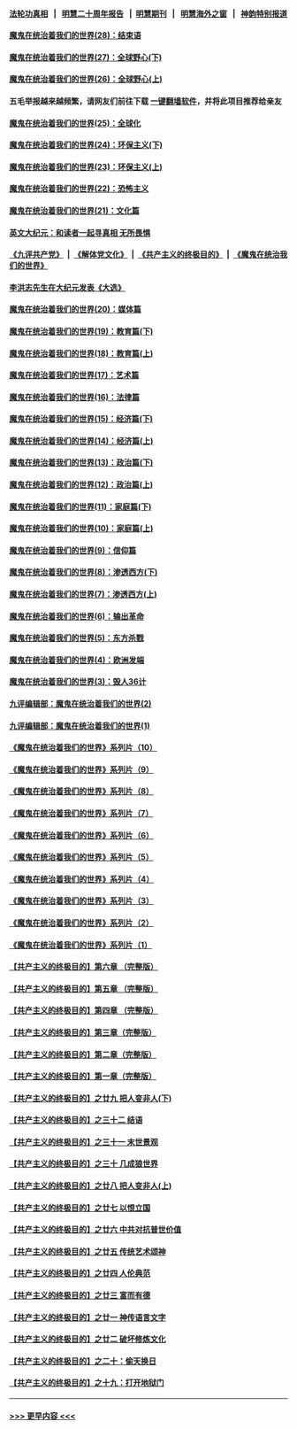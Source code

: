 #### [法轮功真相](https://github.com/gfw-breaker/truth/blob/master/README.md?t=0) &nbsp;&nbsp;|&nbsp;&nbsp; [明慧二十周年报告](https://github.com/gfw-breaker/mh-reports/blob/master/README.md?t=0) &nbsp;&nbsp;|&nbsp;&nbsp;[明慧期刊](https://github.com/gfw-breaker/mh-qikan) &nbsp;&nbsp;|&nbsp;&nbsp; [明慧海外之窗](https://github.com/gfw-breaker/mh-news/blob/master/README.md?t=0) &nbsp;&nbsp;|&nbsp;&nbsp; [神韵特别报道](https://github.com/gfw-breaker/mh-news/blob/master/shenyun.md?t=0)
#### [魔鬼在统治着我们的世界(28)：结束语](../pages/nsc422/n10936246.md?t=06241801) 
#### [魔鬼在统治着我们的世界(27)：全球野心(下)](../pages/nsc422/n10928319.md?t=06241801) 
#### [魔鬼在统治着我们的世界(26)：全球野心(上)](../pages/nsc422/n10900318.md?t=06241801) 
#### 五毛举报越来越频繁，请网友们前往下载 [一键翻墙软件](https://github.com/gfw-breaker/ssr-accounts)，并将此项目推荐给亲友
#### [魔鬼在统治着我们的世界(25)：全球化](../pages/nsc422/n10788205.md?t=06241801) 
#### [魔鬼在统治着我们的世界(24)：环保主义(下)](../pages/nsc422/n10695307.md?t=06241801) 
#### [魔鬼在统治着我们的世界(23)：环保主义(上)](../pages/nsc422/n10688613.md?t=06241801) 
#### [魔鬼在统治着我们的世界(22)：恐怖主义](../pages/nsc422/n10614727.md?t=06241801) 
#### [魔鬼在统治着我们的世界(21)：文化篇](../pages/nsc422/n10597706.md?t=06241801) 
#### [英文大纪元：和读者一起寻真相 无所畏惧](../pages/nsc422/n12542027.md?t=06241801) 
#### [《九评共产党》](https://github.com/begood0513/9ping.md/blob/master/README.md) &nbsp;|&nbsp; [《解体党文化》](../../../../jtdwh.md/blob/master/README.md)  &nbsp;|&nbsp; [《共产主义的终极目的》](../../../../gczydzjmd.md/blob/master/README.md) &nbsp;|&nbsp; [《魔鬼在统治我们的世界》](../../../../mgztzwmdsj.md/blob/master/README.md) 
#### [李洪志先生在大纪元发表《大选》](../pages/nsc422/n12534746.md?t=06241801) 
#### [魔鬼在统治着我们的世界(20)：媒体篇](../pages/nsc422/n10586579.md?t=06241801) 
#### [魔鬼在统治着我们的世界(19)：教育篇(下)](../pages/nsc422/n10564808.md?t=06241801) 
#### [魔鬼在统治着我们的世界(18)：教育篇(上)](../pages/nsc422/n10526970.md?t=06241801) 
#### [魔鬼在统治着我们的世界(17)：艺术篇](../pages/nsc422/n10499093.md?t=06241801) 
#### [魔鬼在统治着我们的世界(16)：法律篇](../pages/nsc422/n10485969.md?t=06241801) 
#### [魔鬼在统治着我们的世界(15)：经济篇(下)](../pages/nsc422/n10469975.md?t=06241801) 
#### [魔鬼在统治着我们的世界(14)：经济篇(上)](../pages/nsc422/n10457370.md?t=06241801) 
#### [魔鬼在统治着我们的世界(13)：政治篇(下)](../pages/nsc422/n10448270.md?t=06241801) 
#### [魔鬼在统治着我们的世界(12)：政治篇(上)](../pages/nsc422/n10444576.md?t=06241801) 
#### [魔鬼在统治着我们的世界(11)：家庭篇(下)](../pages/nsc422/n10440961.md?t=06241801) 
#### [魔鬼在统治着我们的世界(10)：家庭篇(上)](../pages/nsc422/n10435448.md?t=06241801) 
#### [魔鬼在统治着我们的世界(9)：信仰篇](../pages/nsc422/n10432159.md?t=06241801) 
#### [魔鬼在统治着我们的世界(8)：渗透西方(下)](../pages/nsc422/n10429603.md?t=06241801) 
#### [魔鬼在统治着我们的世界(7)：渗透西方(上)](../pages/nsc422/n10426013.md?t=06241801) 
#### [魔鬼在统治着我们的世界(6)：输出革命](../pages/nsc422/n10421536.md?t=06241801) 
#### [魔鬼在统治着我们的世界(5)：东方杀戮](../pages/nsc422/n10417707.md?t=06241801) 
#### [魔鬼在统治着我们的世界(4)：欧洲发端](../pages/nsc422/n10414890.md?t=06241801) 
#### [魔鬼在统治着我们的世界(3)：毁人36计](../pages/nsc422/n10411583.md?t=06241801) 
#### [九评编辑部：魔鬼在统治着我们的世界(2)](../pages/nsc422/n10410036.md?t=06241801) 
#### [九评编辑部：魔鬼在统治着我们的世界(1)](../pages/nsc422/n10406825.md?t=06241801) 
#### [《魔鬼在统治着我们的世界》系列片（10）](../pages/nsc422/n12292670.md?t=06241801) 
#### [《魔鬼在统治着我们的世界》系列片（9）](../pages/nsc422/n12290859.md?t=06241801) 
#### [《魔鬼在统治着我们的世界》系列片（8）](../pages/nsc422/n12287445.md?t=06241801) 
#### [《魔鬼在统治着我们的世界》系列片（7）](../pages/nsc422/n12283425.md?t=06241801) 
#### [《魔鬼在统治着我们的世界》系列片（6）](../pages/nsc422/n12282314.md?t=06241801) 
#### [《魔鬼在统治着我们的世界》系列片（5）](../pages/nsc422/n12281419.md?t=06241801) 
#### [《魔鬼在统治着我们的世界》系列片（4）](../pages/nsc422/n12274024.md?t=06241801) 
#### [《魔鬼在统治着我们的世界》系列片（3）](../pages/nsc422/n12271322.md?t=06241801) 
#### [《魔鬼在统治着我们的世界》系列片（2）](../pages/nsc422/n12269049.md?t=06241801) 
#### [《魔鬼在统治着我们的世界》系列片（1）](../pages/nsc422/n12267575.md?t=06241801) 
#### [【共产主义的终极目的】第六章 （完整版）](../pages/nsc422/n11428913.md?t=06241801) 
#### [【共产主义的终极目的】第五章 （完整版）](../pages/nsc422/n11428912.md?t=06241801) 
#### [【共产主义的终极目的】第四章 （完整版）](../pages/nsc422/n11428907.md?t=06241801) 
#### [【共产主义的终极目的】第三章（完整版）](../pages/nsc422/n11428848.md?t=06241801) 
#### [【共产主义的终极目的】第二章（完整版）](../pages/nsc422/n11428831.md?t=06241801) 
#### [【共产主义的终极目的】第一章（完整版）](../pages/nsc422/n11417651.md?t=06241801) 
#### [【共产主义的终极目的】之廿九 把人变非人(下)](../pages/nsc422/n11344140.md?t=06241801) 
#### [【共产主义的终极目的】之三十二 结语](../pages/nsc422/n11360535.md?t=06241801) 
#### [【共产主义的终极目的】之三十一 末世景观](../pages/nsc422/n11351129.md?t=06241801) 
#### [【共产主义的终极目的】之三十 几成狼世界](../pages/nsc422/n11348280.md?t=06241801) 
#### [【共产主义的终极目的】之廿八 把人变非人(上)](../pages/nsc422/n11340492.md?t=06241801) 
#### [【共产主义的终极目的】之廿七 以恨立国](../pages/nsc422/n11336944.md?t=06241801) 
#### [【共产主义的终极目的】之廿六 中共对抗普世价值](../pages/nsc422/n11324785.md?t=06241801) 
#### [【共产主义的终极目的】之廿五 传统艺术颂神](../pages/nsc422/n11296396.md?t=06241801) 
#### [【共产主义的终极目的】之廿四 人伦典范](../pages/nsc422/n11296397.md?t=06241801) 
#### [【共产主义的终极目的】之廿三 富而有德](../pages/nsc422/n11283598.md?t=06241801) 
#### [【共产主义的终极目的】之廿一 神传语言文字](../pages/nsc422/n11263265.md?t=06241801) 
#### [【共产主义的终极目的】之廿二 破坏修炼文化](../pages/nsc422/n11245728.md?t=06241801) 
#### [【共产主义的终极目的】之二十：偷天换日](../pages/nsc422/n11238846.md?t=06241801) 
#### [【共产主义的终极目的】之十九：打开地狱门](../pages/nsc422/n11206376.md?t=06241801) 

----
#### [ >>> 更早内容 <<< ](../indexes/nsc422-earlier.md)
